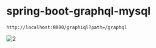 # spring-boot-graphql-mysql

`http://localhost:8080/graphiql?path=/graphql`

![2](https://github.com/vusalaxndzde/spring-boot-graphql-mysql/assets/87191710/95425c12-b34b-4725-9baf-13485023a2b1)
